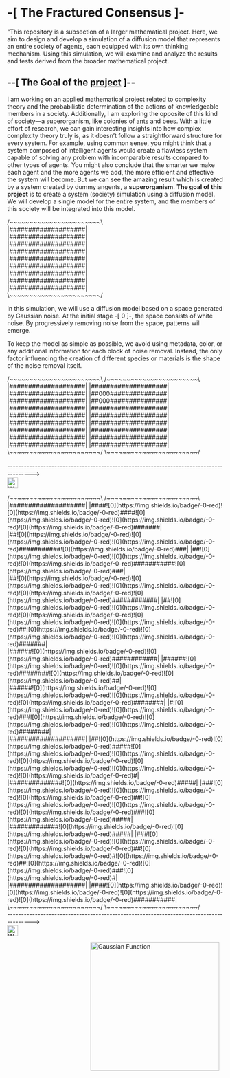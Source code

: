 # -[ The Fractured Consensus ]-
"This repository is a subsection of a larger mathematical project. Here, we aim to design and develop a simulation of a diffusion model that represents an entire society of agents, each equipped with its own thinking mechanism. Using this simulation, we will examine and analyze the results and tests derived from the broader mathematical project.

## --[ The Goal of the <u>project</u> ]--
I am working on an applied mathematical project related to complexity theory and the probabilistic determination of the actions of knowledgeable members in a society. Additionally, I am exploring the opposite of this kind of society—a superorganism, like colonies of <u>ants</u> and <u>bees</u>. With a little effort of research, we can gain interesting insights into how complex complexity theory truly is, as it doesn’t follow a straightforward structure for every system. For example, using common sense, you might think that a system composed of intelligent agents would create a flawless system capable of solving any problem with incomparable results compared to other types of agents. You might also conclude that the smarter we make each agent and the more agents we add, the more efficient and effective the system will become. But we can see the amazing result which is created by a system created by dummy angents, a <b>superorganism</b>.
<b>The goal of this project</b>  is to create a system (society) simulation using a diffusion model. We will develop a single model for the entire system, and the members of this society will be integrated into this model.
<p>
    /~~~~~~~~~~~~~~~~~~~~~~~\ <br>
|####################|<br>
|####################|<br>
|####################|<br>
|####################|<br>
|####################|<br>
|####################|<br>
|####################|<br>
|####################|<br>
|####################|<br>
    \~~~~~~~~~~~~~~~~~~~~~~~/
</p>

<p>
  In this simulation, we will use a diffusion model based on a space generated by Gaussian noise. At the initial stage -[ 0 ]-, the space consists of white noise. By progressively removing noise from the space, patterns will emerge.

  To keep the model as simple as possible, we avoid using metadata, color, or any additional information for each block of noise removal. Instead, the only factor influencing the creation of different species or materials is the shape of the noise removal itself.
</p>


<p>
    /~~~~~~~~~~~~~~~~~~~~~~~\     /~~~~~~~~~~~~~~~~~~~~~~~\
|####################|     |####################|<br>
|####################|     |##000###############|<br>
|####################|     |##000###############|<br>
|####################|     |####################|<br>
|####################|     |####################|<br>
|####################|     |####################|<br>
|####################|     |####################|<br>
|####################|     |####################|<br>
|####################|     |####################|
    \~~~~~~~~~~~~~~~~~~~~~~~/     \~~~~~~~~~~~~~~~~~~~~~~~/
<br>
<br>
---------------------------------------------------------------------------------------><br>
<img src="https://latex.codecogs.com/svg.image?\color{white}\frac{dx}{dt}" alt="White Derivative" width="25" />
</p>

<p>
    /~~~~~~~~~~~~~~~~~~~~~~~\     /~~~~~~~~~~~~~~~~~~~~~~~\ 
|####################|     |####![0](https://img.shields.io/badge/-0-red)![0](https://img.shields.io/badge/-0-red)####![0](https://img.shields.io/badge/-0-red)![0](https://img.shields.io/badge/-0-red)![0](https://img.shields.io/badge/-0-red)#######|<br>
|##![0](https://img.shields.io/badge/-0-red)![0](https://img.shields.io/badge/-0-red)![0](https://img.shields.io/badge/-0-red)###########![0](https://img.shields.io/badge/-0-red)###|     |##![0](https://img.shields.io/badge/-0-red)![0](https://img.shields.io/badge/-0-red)![0](https://img.shields.io/badge/-0-red)###########![0](https://img.shields.io/badge/-0-red)###|<br>
|##![0](https://img.shields.io/badge/-0-red)![0](https://img.shields.io/badge/-0-red)![0](https://img.shields.io/badge/-0-red)![0](https://img.shields.io/badge/-0-red)![0](https://img.shields.io/badge/-0-red)############|     |##![0](https://img.shields.io/badge/-0-red)![0](https://img.shields.io/badge/-0-red)![0](https://img.shields.io/badge/-0-red)![0](https://img.shields.io/badge/-0-red)![0](https://img.shields.io/badge/-0-red)##![0](https://img.shields.io/badge/-0-red)![0](https://img.shields.io/badge/-0-red)![0](https://img.shields.io/badge/-0-red)#######|<br>
|######![0](https://img.shields.io/badge/-0-red)![0](https://img.shields.io/badge/-0-red)############|     |######![0](https://img.shields.io/badge/-0-red)![0](https://img.shields.io/badge/-0-red)########![0](https://img.shields.io/badge/-0-red)![0](https://img.shields.io/badge/-0-red)##|<br>
|######![0](https://img.shields.io/badge/-0-red)![0](https://img.shields.io/badge/-0-red)![0](https://img.shields.io/badge/-0-red)![0](https://img.shields.io/badge/-0-red)########|     |#![0](https://img.shields.io/badge/-0-red)![0](https://img.shields.io/badge/-0-red)###![0](https://img.shields.io/badge/-0-red)![0](https://img.shields.io/badge/-0-red)![0](https://img.shields.io/badge/-0-red)########|<br>
|####################|     |##![0](https://img.shields.io/badge/-0-red)![0](https://img.shields.io/badge/-0-red)#####![0](https://img.shields.io/badge/-0-red)![0](https://img.shields.io/badge/-0-red)![0](https://img.shields.io/badge/-0-red)![0](https://img.shields.io/badge/-0-red)![0](https://img.shields.io/badge/-0-red)![0](https://img.shields.io/badge/-0-red)#|<br>
|##############![0](https://img.shields.io/badge/-0-red)#####|     |###![0](https://img.shields.io/badge/-0-red)![0](https://img.shields.io/badge/-0-red)![0](https://img.shields.io/badge/-0-red)##![0](https://img.shields.io/badge/-0-red)![0](https://img.shields.io/badge/-0-red)![0](https://img.shields.io/badge/-0-red)###![0](https://img.shields.io/badge/-0-red)#####|<br>
|#############![0](https://img.shields.io/badge/-0-red)![0](https://img.shields.io/badge/-0-red)#####|     |###![0](https://img.shields.io/badge/-0-red)![0](https://img.shields.io/badge/-0-red)![0](https://img.shields.io/badge/-0-red)##![0](https://img.shields.io/badge/-0-red)#![0](https://img.shields.io/badge/-0-red)##![0](https://img.shields.io/badge/-0-red)![0](https://img.shields.io/badge/-0-red)###![0](https://img.shields.io/badge/-0-red)#|<br>
|####################|     |####![0](https://img.shields.io/badge/-0-red)![0](https://img.shields.io/badge/-0-red)![0](https://img.shields.io/badge/-0-red)![0](https://img.shields.io/badge/-0-red)###########|<br>
    \~~~~~~~~~~~~~~~~~~~~~~~/     \~~~~~~~~~~~~~~~~~~~~~~~/<br>
---------------------------------------------------------------------------------------><br>
<img src="https://latex.codecogs.com/svg.image?\color{white}\frac{dx}{dt}" alt="White Derivative" width="25" />
</p>

<img src="https://latex.codecogs.com/svg.image?f(x)%20%3D%20%5Cfrac%7B1%7D%7B%5Csigma%20%5Csqrt%7B2%5Cpi%7D%7D%20e%5E%7B-%5Cfrac%7B(x%20-%20%5Cmu)%5E2%7D%7B2%5Csigma%5E2%7D%7D" alt="Gaussian Function" style="float: right; width: 300px; height: auto; margin: 0 10px 10px 0;"/>  <br>

